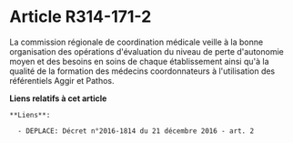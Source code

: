 # Article R314-171-2

La  commission régionale de coordination médicale veille à la bonne  organisation des opérations d'évaluation du niveau de
perte d'autonomie  moyen et des besoins en soins de chaque établissement ainsi qu'à la  qualité de la formation des médecins
coordonnateurs à l'utilisation des  référentiels Aggir et Pathos.

**Liens relatifs à cet article**

	**Liens**:

	  - DEPLACE: Décret n°2016-1814 du 21 décembre 2016 - art. 2
